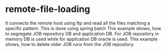 # remote-file-loading
It connects the remote host using ftp and read all the files matching a specific pattern.
This is done using spring batch
This example shows,
	how to segregate JOB repository DB and application DB. For JOB repository in memory DB is used while for application DB oracle is used. This example shows, how to delete older JOB runs from the JOB repository
